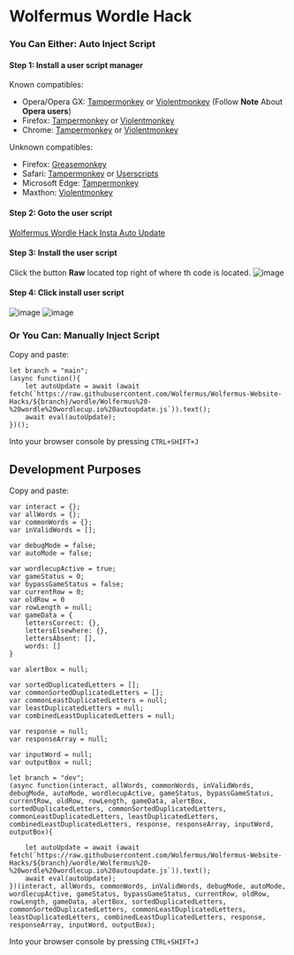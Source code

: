 # Wolfermus Wordle Hack

### You Can Either: Auto Inject Script
#### Step 1: Install a user script manager
Known compatibles: 
- Opera/Opera GX: [Tampermonkey](https://addons.opera.com/en-gb/extensions/details/tampermonkey-beta/) or [Violentmonkey](https://violentmonkey.github.io/get-it/) (Follow **Note** About **Opera users**)
- Firefox: [Tampermonkey](https://addons.mozilla.org/en-GB/firefox/addon/tampermonkey/) or [Violentmonkey](https://addons.mozilla.org/en-GB/firefox/addon/violentmonkey/)
- Chrome: [Tampermonkey](https://chrome.google.com/webstore/detail/tampermonkey/dhdgffkkebhmkfjojejmpbldmpobfkfo) or [Violentmonkey](https://chrome.google.com/webstore/detail/violentmonkey/jinjaccalgkegednnccohejagnlnfdag)

Unknown compatibles: 
- Firefox: [Greasemonkey](https://addons.mozilla.org/en-GB/firefox/addon/greasemonkey/)
- Safari: [Tampermonkey](https://www.tampermonkey.net/?browser=safari) or [Userscripts](https://apps.apple.com/app/userscripts/id1463298887)
- Microsoft Edge: [Tampermonkey](https://microsoftedge.microsoft.com/addons/detail/tampermonkey/iikmkjmpaadaobahmlepeloendndfphd)
- Maxthon: [Violentmonkey](https://extension.maxthon.com/detail/index.php?view_id=1680)

#### Step 2: Goto the user script
[Wolfermus Wordle Hack Insta Auto Update](Wolfermus%20-%20wordle%20wordlecup.io%20autoupdate%20insta.user.js)

#### Step 3: Install the user script
Click the button **Raw** located top right of where th code is located.
![image](https://user-images.githubusercontent.com/32810568/162675012-3a1b51a4-5403-449f-aa6d-f4700f241541.png)

#### Step 4: Click install user script
![image](https://user-images.githubusercontent.com/32810568/162675426-0863863f-8a87-4af3-a4c5-f07defedf203.png)
![image](https://user-images.githubusercontent.com/32810568/162675605-89500e66-b90d-47fa-be30-2d1b796289ee.png)


### Or You Can: Manually Inject Script

Copy and paste:
```
let branch = "main";
(async function(){
	let autoUpdate = await (await fetch(`https://raw.githubusercontent.com/Wolfermus/Wolfermus-Website-Hacks/${branch}/wordle/Wolfermus%20-%20wordle%20wordlecup.io%20autoupdate.js`)).text();
	await eval(autoUpdate);
})();
```
Into your browser console by pressing `CTRL+SHIFT+J`


## Development Purposes

Copy and paste:
```
var interact = {};
var allWords = {};
var commonWords = {};
var inValidWords = [];

var debugMode = false;
var autoMode = false;

var wordlecupActive = true;
var gameStatus = 0;
var bypassGameStatus = false;
var currentRow = 0;
var oldRow = 0
var rowLength = null;
var gameData = {
    lettersCorrect: {},
    lettersElsewhere: {},
    lettersAbsent: [],
    words: []
}

var alertBox = null;

var sortedDuplicatedLetters = [];
var commonSortedDuplicatedLetters = [];
var commonLeastDuplicatedLetters = null;
var leastDuplicatedLetters = null;
var combinedLeastDuplicatedLetters = null;

var response = null;
var responseArray = null;

var inputWord = null;
var outputBox = null;

let branch = "dev";
(async function(interact, allWords, commonWords, inValidWords, debugMode, autoMode, wordlecupActive, gameStatus, bypassGameStatus, currentRow, oldRow, rowLength, gameData, alertBox, sortedDuplicatedLetters, commonSortedDuplicatedLetters, commonLeastDuplicatedLetters, leastDuplicatedLetters, combinedLeastDuplicatedLetters, response, responseArray, inputWord, outputBox){
    
	let autoUpdate = await (await fetch(`https://raw.githubusercontent.com/Wolfermus/Wolfermus-Website-Hacks/${branch}/wordle/Wolfermus%20-%20wordle%20wordlecup.io%20autoupdate.js`)).text();
	await eval(autoUpdate);
})(interact, allWords, commonWords, inValidWords, debugMode, autoMode, wordlecupActive, gameStatus, bypassGameStatus, currentRow, oldRow, rowLength, gameData, alertBox, sortedDuplicatedLetters, commonSortedDuplicatedLetters, commonLeastDuplicatedLetters, leastDuplicatedLetters, combinedLeastDuplicatedLetters, response, responseArray, inputWord, outputBox);
```
Into your browser console by pressing `CTRL+SHIFT+J`
